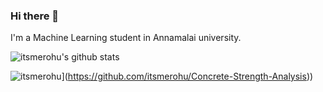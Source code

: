 ### Hi there 👋

I'm a Machine Learning student in Annamalai university.



![itsmerohu's github stats](https://github-readme-stats.vercel.app/api?username=itsmerohu)

![itsmerohu](https://github-readme-stats.vercel.app/api/pin/?username=itsmerohu&repo=itsmerohu)](https://github.com/itsmerohu/Concrete-Strength-Analysis))
